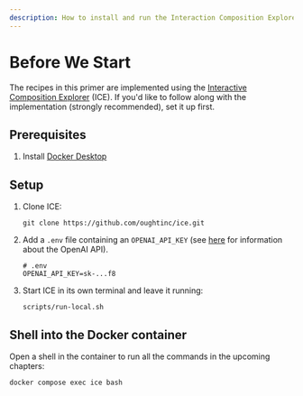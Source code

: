 ```yaml
---
description: How to install and run the Interaction Composition Explorer
---
```


# Before We Start

The recipes in this primer are implemented using the [Interactive Composition Explorer](https://github.com/oughtinc/ice) (ICE). If you'd like to follow along with the implementation (strongly recommended), set it up first.

## Prerequisites

1. Install [Docker Desktop](https://www.docker.com/products/docker-desktop/)

## Setup

1.  Clone ICE:

    ```shell
    git clone https://github.com/oughtinc/ice.git
    ```

1.  Add a `.env` file containing an `OPENAI_API_KEY` (see [here](https://openai.com/api/) for information about the OpenAI API).

    ```shell
    # .env
    OPENAI_API_KEY=sk-...f8
    ```

1.  Start ICE in its own terminal and leave it running:

    ```shell
    scripts/run-local.sh
    ```

## Shell into the Docker container

Open a shell in the container to run all the commands in the upcoming chapters:

```shell
docker compose exec ice bash
```
